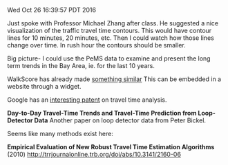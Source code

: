 Wed Oct 26 16:39:57 PDT 2016

Just spoke with Professor Michael Zhang after class. He suggested a nice
visualization of the traffic travel time contours. This would have contour
lines for 10 minutes, 20 minutes, etc. Then I could watch how those lines
change over time. In rush hour the contours should be smaller.

Big picture- I could use the PeMS data to examine and present the long term
trends in the Bay Area, ie. for the last 10 years.

WalkScore has already made [something
similar](https://www.walkscore.com/professional/travel-time-js-api.php#widget-example)
This can be embedded in a website through a widget.

Google has an [interesting
patent](https://www.google.com/patents/US6317686) on travel time analysis.

__Day-to-Day Travel-Time Trends and Travel-Time Prediction from Loop-Detector
Data__ Another paper on loop detector data from Peter Bickel.

Seems like many methods exist here:

__Empirical Evaluation of New Robust Travel Time Estimation Algorithms__
(2010) 
http://trrjournalonline.trb.org/doi/abs/10.3141/2160-06
